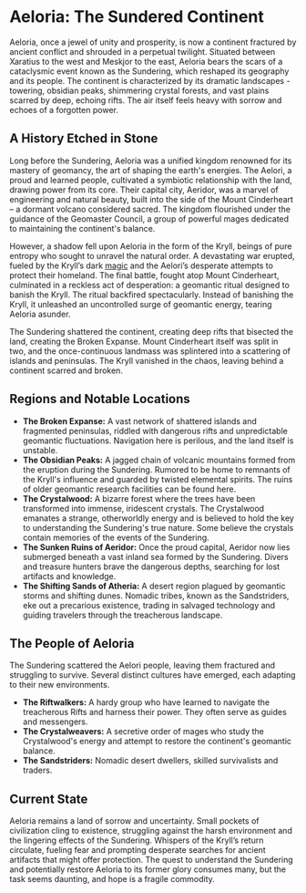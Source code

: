 # Aeloria: The Sundered Continent

Aeloria, once a jewel of unity and prosperity, is now a continent fractured by ancient conflict and shrouded in a perpetual twilight. Situated between Xaratius to the west and Meskjor to the east, Aeloria bears the scars of a cataclysmic event known as the Sundering, which reshaped its geography and its people. The continent is characterized by its dramatic landscapes - towering, obsidian peaks, shimmering crystal forests, and vast plains scarred by deep, echoing rifts.  The air itself feels heavy with sorrow and echoes of a forgotten power.

## A History Etched in Stone

Long before the Sundering, Aeloria was a unified kingdom renowned for its mastery of geomancy, the art of shaping the earth's energies. The Aelori, a proud and learned people, cultivated a symbiotic relationship with the land, drawing power from its core.  Their capital city, Aeridor, was a marvel of engineering and natural beauty, built into the side of the Mount Cinderheart – a dormant volcano considered sacred. The kingdom flourished under the guidance of the Geomaster Council, a group of powerful mages dedicated to maintaining the continent's balance.

However, a shadow fell upon Aeloria in the form of the Kryll, beings of pure entropy who sought to unravel the natural order. A devastating war erupted, fueled by the Kryll’s dark [magic](/structure/mechanic/magic.md) and the Aelori’s desperate attempts to protect their homeland.  The final battle, fought atop Mount Cinderheart, culminated in a reckless act of desperation: a geomantic ritual designed to banish the Kryll. The ritual backfired spectacularly.  Instead of banishing the Kryll, it unleashed an uncontrolled surge of geomantic energy, tearing Aeloria asunder.

The Sundering shattered the continent, creating deep rifts that bisected the land, creating the Broken Expanse. Mount Cinderheart itself was split in two, and the once-continuous landmass was splintered into a scattering of islands and peninsulas. The Kryll vanished in the chaos, leaving behind a continent scarred and broken.

## Regions and Notable Locations

*   **The Broken Expanse:** A vast network of shattered islands and fragmented peninsulas, riddled with dangerous rifts and unpredictable geomantic fluctuations. Navigation here is perilous, and the land itself is unstable.
*   **The Obsidian Peaks:** A jagged chain of volcanic mountains formed from the eruption during the Sundering. Rumored to be home to remnants of the Kryll's influence and guarded by twisted elemental spirits.  The ruins of older geomantic research facilities can be found here.
*   **The Crystalwood:**  A bizarre forest where the trees have been transformed into immense, iridescent crystals. The Crystalwood emanates a strange, otherworldly energy and is believed to hold the key to understanding the Sundering's true nature. Some believe the crystals contain memories of the events of the Sundering.
*   **The Sunken Ruins of Aeridor:**  Once the proud capital, Aeridor now lies submerged beneath a vast inland sea formed by the Sundering. Divers and treasure hunters brave the dangerous depths, searching for lost artifacts and knowledge.
*   **The Shifting Sands of Atheria:** A desert region plagued by geomantic storms and shifting dunes. Nomadic tribes, known as the Sandstriders, eke out a precarious existence, trading in salvaged technology and guiding travelers through the treacherous landscape.

## The People of Aeloria

The Sundering scattered the Aelori people, leaving them fractured and struggling to survive. Several distinct cultures have emerged, each adapting to their new environments.

*   **The Riftwalkers:**  A hardy group who have learned to navigate the treacherous Rifts and harness their power. They often serve as guides and messengers.
*   **The Crystalweavers:** A secretive order of mages who study the Crystalwood's energy and attempt to restore the continent's geomantic balance.
*   **The Sandstriders:** Nomadic desert dwellers, skilled survivalists and traders.

## Current State

Aeloria remains a land of sorrow and uncertainty. Small pockets of civilization cling to existence, struggling against the harsh environment and the lingering effects of the Sundering. Whispers of the Kryll’s return circulate, fueling fear and prompting desperate searches for ancient artifacts that might offer protection. The quest to understand the Sundering and potentially restore Aeloria to its former glory consumes many, but the task seems daunting, and hope is a fragile commodity.
